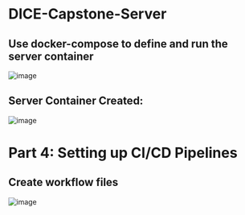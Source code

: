# DICE-Capstone-Server
## Use docker-compose to define and run the server container
![image](https://github.com/AdeelAhmedIqbal/DICE-Capstone-Server/assets/62285793/cf47eeca-6249-4763-993c-eb1f8dbdccce)

## Server Container Created:
![image](https://github.com/AdeelAhmedIqbal/DICE-Capstone-Server/assets/62285793/8a744ba2-3b69-460e-88f7-f2c18d5996e1)

# Part 4: Setting up CI/CD Pipelines
## Create workflow files
![image](https://github.com/AdeelAhmedIqbal/DICE-Capstone-Server/assets/62285793/c5eaaccf-a21d-459c-8a45-dd1d4510f065)
